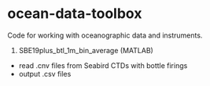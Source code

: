 # ocean-data-toolbox
Code for working with oceanographic data and instruments.

1. SBE19plus_btl_1m_bin_average (MATLAB)
  - read .cnv files from Seabird CTDs with bottle firings 
  - output .csv files
